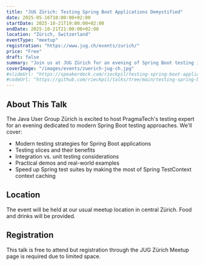 ```yaml
---
title: "JUG Zürich: Testing Spring Boot Applications Demystified"
date: 2025-05-16T10:00:00+02:00
startDate: 2025-10-21T19:00:00+02:00
endDate: 2025-10-21T21:00:00+02:00
location: "Zürich, Switzerland"
eventType: "meetup"
registration: "https://www.jug.ch/events/zurich/"
price: "Free"
draft: false
summary: "Join us at JUG Zürich for an evening of Spring Boot testing insights and best practices."
coverImage: "/images/events/zuerich-jug-ch.jpg"
#slideUrl: "https://speakerdeck.com/rieckpil/testing-spring-boot-applications-demystified-jug-hh-2025"
#codeUrl: "https://github.com/rieckpil/talks/tree/main/testing-spring-boot-applications-demystified"
---
```


## About This Talk

The Java User Group Zürich is excited to host PragmaTech's testing expert for an evening dedicated to modern Spring Boot testing approaches. We'll cover:

- Modern testing strategies for Spring Boot applications
- Testing slices and their benefits
- Integration vs. unit testing considerations
- Practical demos and real-world examples
- Speed up Spring test suites by making the most of Spring TestContext context caching

## Location

The event will be held at our usual meetup location in central Zürich. Food and drinks will be provided.

## Registration

This talk is free to attend but registration through the JUG Zürich Meetup page is required due to limited space.
